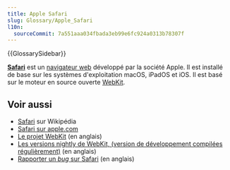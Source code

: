 ```yaml
---
title: Apple Safari
slug: Glossary/Apple_Safari
l10n:
  sourceCommit: 7a551aaa034fbada3eb99e6fc924a0313b78307f
---
```


{{GlossarySidebar}}

[**Safari**](https://www.apple.com/fr/safari/) est un [navigateur web](/fr/docs/Glossary/Browser) développé par la société Apple. Il est installé de base sur les systèmes d'exploitation macOS, iPadOS et iOS. Il est basé sur le moteur en source ouverte [WebKit](https://webkit.org/).

## Voir aussi

- [Safari](<https://fr.wikipedia.org/wiki/Safari_(navigateur_web)>) sur Wikipédia
- [Safari sur apple.com](https://www.apple.com/fr/safari/)
- [Le projet WebKit](https://webkit.org/) (en anglais)
- [Les versions nightly de WebKit, (version de développement compilées régulièrement)](https://webkit.org/build-archives/) (en anglais)
- [Rapporter un <i lang="en">bug</i> sur Safari](https://bugs.webkit.org/) (en anglais)
